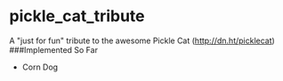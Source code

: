 # pickle_cat_tribute
A "just for fun" tribute to the awesome Pickle Cat (http://dn.ht/picklecat)
###Implemented So Far
- Corn Dog
